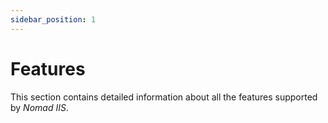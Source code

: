 ```yaml
---
sidebar_position: 1
---
```


# Features

This section contains detailed information about all the features supported by *Nomad IIS*.
